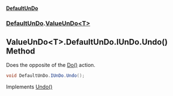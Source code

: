 #### [DefaultUnDo](DefaultUnDo.md 'DefaultUnDo')
### [DefaultUnDo](DefaultUnDo.md#DefaultUnDo 'DefaultUnDo').[ValueUnDo&lt;T&gt;](ValueUnDo_T_.md 'DefaultUnDo.ValueUnDo&lt;T&gt;')
## ValueUnDo&lt;T&gt;.DefaultUnDo.IUnDo.Undo() Method
Does the opposite of the [Do()](IUnDo_Do().md 'DefaultUnDo.IUnDo.Do()') action.  
```csharp
void DefaultUnDo.IUnDo.Undo();
```

Implements [Undo()](IUnDo_Undo().md 'DefaultUnDo.IUnDo.Undo()')  
